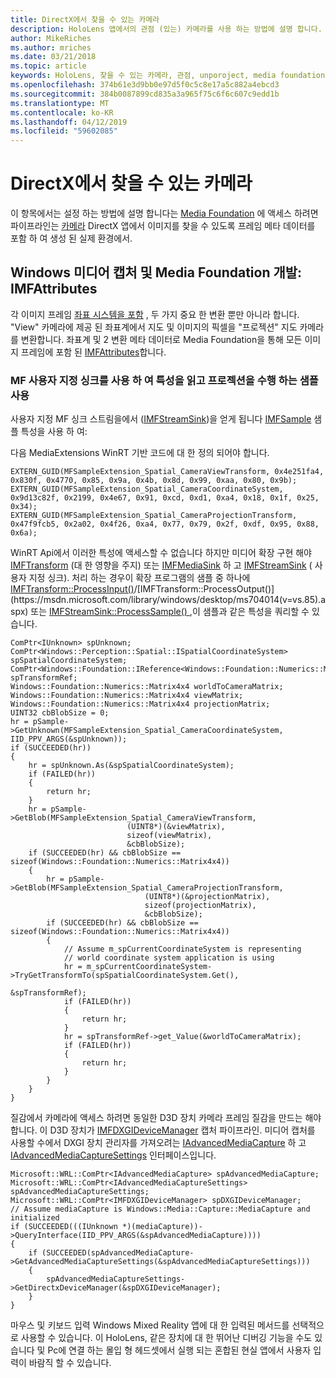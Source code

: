```yaml
---
title: DirectX에서 찾을 수 있는 카메라
description: HoloLens 앱에서의 관점 (있는) 카메라를 사용 하는 방법에 설명 합니다.
author: MikeRiches
ms.author: mriches
ms.date: 03/21/2018
ms.topic: article
keywords: HoloLens, 찾을 수 있는 카메라, 관점, unporoject, media foundation MF 있는, 사용자 지정 싱크, 연습, 샘플 코드
ms.openlocfilehash: 374b61e3d9bb0e97d5f0c5c8e17a5c882a4ebcd3
ms.sourcegitcommit: 384b0087899cd835a3a965f75c6f6c607c9edd1b
ms.translationtype: MT
ms.contentlocale: ko-KR
ms.lasthandoff: 04/12/2019
ms.locfileid: "59602085"
---
```

# <a name="locatable-camera-in-directx"></a>DirectX에서 찾을 수 있는 카메라

이 항목에서는 설정 하는 방법에 설명 합니다는 [Media Foundation](https://msdn.microsoft.com/library/windows/desktop/ms694197(v=vs.85).aspx) 에 액세스 하려면 파이프라인는 [카메라](locatable-camera.md) DirectX 앱에서 이미지를 찾을 수 있도록 프레임 메타 데이터를 포함 하 여 생성 된 실제 환경에서.

## <a name="windows-media-capture-and-media-foundation-development-imfattributes"></a>Windows 미디어 캡처 및 Media Foundation 개발: IMFAttributes

각 이미지 프레임 [좌표 시스템을 포함](locatable-camera.md#images-with-coordinate-systems) , 두 가지 중요 한 변환 뿐만 아니라 합니다. "View" 카메라에 제공 된 좌표계에서 지도 및 이미지의 픽셀을 "프로젝션" 지도 카메라를 변환합니다. 좌표계 및 2 변환 메타 데이터로 Media Foundation을 통해 모든 이미지 프레임에 포함 된 [IMFAttributes](https://msdn.microsoft.com/library/windows/desktop/ms704598(v=vs.85).aspx)합니다.

### <a name="sample-usage-of-reading-attributes-with-mf-custom-sink-and-doing-projection"></a>MF 사용자 지정 싱크를 사용 하 여 특성을 읽고 프로젝션을 수행 하는 샘플 사용

사용자 지정 MF 싱크 스트림을에서 ([IMFStreamSink](https://msdn.microsoft.com/library/windows/desktop/ms705657(v=vs.85).aspx))을 얻게 됩니다 [IMFSample](https://msdn.microsoft.com/library/windows/desktop/ms702192(v=vs.85).aspx) 샘플 특성을 사용 하 여:

다음 MediaExtensions WinRT 기반 코드에 대 한 정의 되어야 합니다.

```
EXTERN_GUID(MFSampleExtension_Spatial_CameraViewTransform, 0x4e251fa4, 0x830f, 0x4770, 0x85, 0x9a, 0x4b, 0x8d, 0x99, 0xaa, 0x80, 0x9b);
EXTERN_GUID(MFSampleExtension_Spatial_CameraCoordinateSystem, 0x9d13c82f, 0x2199, 0x4e67, 0x91, 0xcd, 0xd1, 0xa4, 0x18, 0x1f, 0x25, 0x34);
EXTERN_GUID(MFSampleExtension_Spatial_CameraProjectionTransform, 0x47f9fcb5, 0x2a02, 0x4f26, 0xa4, 0x77, 0x79, 0x2f, 0xdf, 0x95, 0x88, 0x6a);
```

WinRT Api에서 이러한 특성에 액세스할 수 없습니다 하지만 미디어 확장 구현 해야 [IMFTransform](https://msdn.microsoft.com/library/windows/desktop/ms696260(v=vs.85).aspx) (대 한 영향을 주지) 또는 [IMFMediaSink](https://msdn.microsoft.com/library/windows/desktop/ms694262(v=vs.85).aspx) 하 고 [IMFStreamSink](https://msdn.microsoft.com/library/windows/desktop/ms705657(v=vs.85).aspx) ( 사용자 지정 싱크). 처리 하는 경우이 확장 프로그램의 샘플 중 하나에 [IMFTransform::ProcessInput()](https://msdn.microsoft.com/library/windows/desktop/ms703131(v=vs.85).aspx)/[IMFTransform::ProcessOutput()](https://msdn.microsoft.com/library/windows/desktop/ms704014(v=vs.85).aspx) 또는 [IMFStreamSink::ProcessSample() ](https://msdn.microsoft.com/library/windows/desktop/ms696208(v=vs.85).aspx),이 샘플과 같은 특성을 쿼리할 수 있습니다.

```
ComPtr<IUnknown> spUnknown;
ComPtr<Windows::Perception::Spatial::ISpatialCoordinateSystem> spSpatialCoordinateSystem;
ComPtr<Windows::Foundation::IReference<Windows::Foundation::Numerics::Matrix4x4>> spTransformRef;
Windows::Foundation::Numerics::Matrix4x4 worldToCameraMatrix;
Windows::Foundation::Numerics::Matrix4x4 viewMatrix;
Windows::Foundation::Numerics::Matrix4x4 projectionMatrix;
UINT32 cbBlobSize = 0;
hr = pSample->GetUnknown(MFSampleExtension_Spatial_CameraCoordinateSystem, IID_PPV_ARGS(&spUnknown));
if (SUCCEEDED(hr))
{
    hr = spUnknown.As(&spSpatialCoordinateSystem);
    if (FAILED(hr))
    {
        return hr;
    }
    hr = pSample->GetBlob(MFSampleExtension_Spatial_CameraViewTransform,
                          (UINT8*)(&viewMatrix),
                          sizeof(viewMatrix),
                          &cbBlobSize);
    if (SUCCEEDED(hr) && cbBlobSize == sizeof(Windows::Foundation::Numerics::Matrix4x4))
    {
        hr = pSample->GetBlob(MFSampleExtension_Spatial_CameraProjectionTransform,
                              (UINT8*)(&projectionMatrix),
                              sizeof(projectionMatrix),
                              &cbBlobSize);
        if (SUCCEEDED(hr) && cbBlobSize == sizeof(Windows::Foundation::Numerics::Matrix4x4))
        {
            // Assume m_spCurrentCoordinateSystem is representing
            // world coordinate system application is using
            hr = m_spCurrentCoordinateSystem->TryGetTransformTo(spSpatialCoordinateSystem.Get(),
                                                                &spTransformRef);
            if (FAILED(hr))
            {
                return hr;
            }
            hr = spTransformRef->get_Value(&worldToCameraMatrix);
            if (FAILED(hr))
            {
                return hr;
            }
        }
    }
}
```

질감에서 카메라에 액세스 하려면 동일한 D3D 장치 카메라 프레임 질감을 만드는 해야 합니다. 이 D3D 장치가 [IMFDXGIDeviceManager](https://msdn.microsoft.com/library/windows/desktop/hh447906(v=vs.85).aspx) 캡처 파이프라인. 미디어 캡처를 사용할 수에서 DXGI 장치 관리자를 가져오려는 [IAdvancedMediaCapture](https://msdn.microsoft.com/library/windows/desktop/hh802709(v=vs.85).aspx) 하 고 [IAdvancedMediaCaptureSettings](https://msdn.microsoft.com/library/windows/desktop/hh802712(v=vs.85).aspx) 인터페이스입니다.

```
Microsoft::WRL::ComPtr<IAdvancedMediaCapture> spAdvancedMediaCapture;
Microsoft::WRL::ComPtr<IAdvancedMediaCaptureSettings> spAdvancedMediaCaptureSettings;
Microsoft::WRL::ComPtr<IMFDXGIDeviceManager> spDXGIDeviceManager;
// Assume mediaCapture is Windows::Media::Capture::MediaCapture and initialized
if (SUCCEEDED(((IUnknown *)(mediaCapture))->QueryInterface(IID_PPV_ARGS(&spAdvancedMediaCapture))))
{
    if (SUCCEEDED(spAdvancedMediaCapture->GetAdvancedMediaCaptureSettings(&spAdvancedMediaCaptureSettings)))
    {
        spAdvancedMediaCaptureSettings->GetDirectxDeviceManager(&spDXGIDeviceManager);
    }
}
```

마우스 및 키보드 입력 Windows Mixed Reality 앱에 대 한 입력된 메서드를 선택적으로 사용할 수 있습니다. 이 HoloLens, 같은 장치에 대 한 뛰어난 디버깅 기능을 수도 있습니다 및 Pc에 연결 하는 몰입 형 헤드셋에서 실행 되는 혼합된 현실 앱에서 사용자 입력이 바람직 할 수 있습니다.

